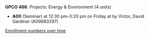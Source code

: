 **GPCO 466**: Projects: Energy & Environment (4 units)

- **A00** (Seminar) at 12:30 pm–3:20 pm on Friday at   by Victor, David Gardiner (A09683297)

[Enrollment numbers over time](./GPCO466.tsv)
